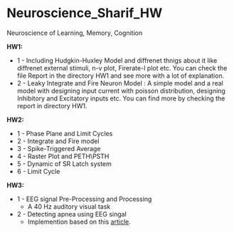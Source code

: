# Neuroscience_Sharif_HW
Neuroscience of Learning, Memory, Cognition

**HW1:** 
* 1 - Including Hudgkin-Huxley Model and diffrenet thnigs about it like diffrenet external stimuli, n-v plot, Firerate-I plot etc. You can check the file Report in the directory 
    HW1 and see more with a lot of explanation.
* 2 - Leaky Integrate and Fire Neuron Model : 
    A simple model and a real model with designing input current with poisson distribution, designing Inhibitory and Excitatory inputs etc. You can find more by checking the           report in directory HW1.

**HW2:**
* 1 - Phase Plane and Limit Cycles
* 2 - Integrate and Fire model
* 3 - Spike-Triggered Average
* 4 - Raster Plot and PETH\PSTH
* 5 - Dynamic of SR Latch system
* 6 - Limit Cycle

**HW3:**
* 1 - EEG signal Pre-Processing and Processing
    - A 40 Hz auditory visual task
* 2 - Detecting apnea using EEG singal
    - Implemention based on this [article](https://www.ncbi.nlm.nih.gov/pmc/articles/PMC6595536/#C13).
